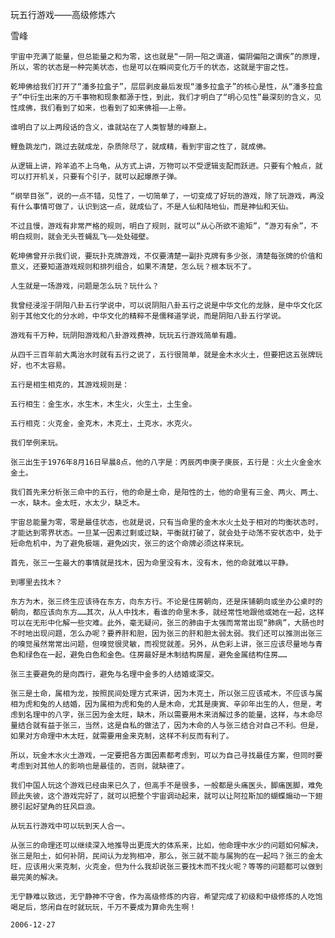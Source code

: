 玩五行游戏——高级修炼六

雪峰


    宇宙中充满了能量，但总能量之和为零，这也就是“一阴一阳之谓道，偏阴偏阳之谓疾”的原理，所以，零的状态是一种完美状态，也是可以在瞬间变化万千的状态，这就是宇宙之性。

    乾坤佛给我们打开了“潘多拉盒子”，层层剥皮最后发现“潘多拉盒子”的核心是性，从“潘多拉盒子”中衍生出来的万千事物和现象都源于性，到此，我们才明白了“明心见性”最深刻的含义，见性成佛，我们看到了如来，也看到了如来佛祖——上帝。

    谁明白了以上两段话的含义，谁就站在了人类智慧的峰巅上。

    鲤鱼跳龙门，跳过去就成龙，杂质除尽了，就成精，看到宇宙之性了，就成佛。

    从逻辑上讲，羚羊追不上乌龟，从方式上讲，万物可以不受逻辑支配而跃进。只要有个触点，就可以打开机关，只要有个引子，就可以起爆原子弹。

    “纲举目张”，说的一点不错，见性了，一切简单了，一切变成了好玩的游戏，除了玩游戏，再没有什么事情可做了，认识到这一点，就成仙了，不是人仙和陆地仙，而是神仙和天仙。

    不过且慢，游戏有非常严格的规则，明白了规则，就可以“从心所欲不逾矩”，“游刃有余”，不明白规则，就会无头苍蝇乱飞——处处碰壁。

    乾坤佛曾开示我们说，要玩扑克牌游戏，不仅要清楚一副扑克牌有多少张，清楚每张牌的价值和意义，还要知道游戏规则和排列组合，如果不清楚，怎么玩？根本玩不了。

    人生就是一场游戏，问题是怎么玩？玩什么？

    我曾经浸淫于阴阳八卦五行学说中，可以说阴阳八卦五行之说是中华文化的龙脉，是中华文化区别于其他文化的分水岭，中华文化的精粹不是儒释道学说，而是阴阳八卦五行学说。

    游戏有千万种，玩阴阳游戏和八卦游戏费神，玩玩五行游戏简单有趣。

    从四千三百年前大禹治水时就有五行之说了，五行很简单，就是金木水火土，但要把这五张牌玩好，也不太容易。

    五行是相生相克的，其游戏规则是：

    五行相生：金生水，水生木，木生火，火生土，土生金。

    五行相克：火克金，金克木，木克土，土克水，水克火。

    我们举例来玩。

    张三出生于1976年8月16日早晨8点，他的八字是：丙辰丙申庚子庚辰，五行是：火土火金金水金土。

    我们首先来分析张三命中的五行，他的命是土命，是阳性的土，他的命里有三金、两火、两土、一水，缺木。金太旺，水太少，缺乏木。

    宇宙总能量为零，零是最佳状态，也就是说，只有当命里的金木水火土处于相对的均衡状态时，才能达到零界状态。一旦某一因素过剩或过缺，平衡就打破了，就会处于动荡不安状态中，处于短命危机中，为了避免极端，避免凶灾，张三的这个命牌必须这样来玩。

    首先，张三一生最大的事情就是找木，因为命里没有木，没有木，他的命就难以平静。

    到哪里去找木？

    东方为木，张三终生应该待在东方，向东方行。不论是住房朝向，还是床铺朝向或坐办公桌时的朝向，都应该向东方……其次，从人中找木，看谁的命里木多，就经常性地跟他或她在一起，这样可以在无形中化解一些灾难。此外，毫无疑问，张三的肺由于太强而常常出现“肺病”，大肠也时不时地出现问题，怎么办呢？要养肝和胆，因为张三的肝和胆太弱太弱。我们还可以推测出张三的嗅觉虽然常常出问题，但嗅觉很灵敏，而视觉就差。另外，从色彩上讲，张三应该尽量地与青色和绿色在一起，避免白色和金色。住房最好是木制结构房屋，避免金属结构住房……

    张三主要避免的是向西行，避免与名理中金多的人结婚或深交。

    张三是土命，属相为龙，按照民间处理方式来讲，因为木克土，所以张三应该戒木，不应该与属相为虎和兔的人结婚，因为属相为虎和兔的人是木命，尤其是庚寅、辛卯年出生的人，但是，考虑到名理中的八字，张三因为金太旺，缺木，所以需要用木来消解过多的能量，这样，与木命尽量结合就有益于张三，当然，这是自私的做法了，因为木命的人与张三结合对自己不利。但是，如果对方命理中木太旺，就需要用金来克制，这样不利反而有利了。

    所以，玩金木水火土游戏，一定要把各方面因素都考虑到，可以为自己寻找最佳方案，但同时要考虑到对其他人的影响也是最佳的，否则，就缺德了。

    我们中国人玩这个游戏已经由来已久了，但高手不是很多，一般都是头痛医头，脚痛医脚，难免顾此失彼，这个游戏完好了，就可以把整个宇宙调动起来，就可以让阿拉斯加的蝴蝶煽动一下翅膀引起好望角的狂风巨浪。

    从玩五行游戏中可以玩到天人合一。

    从张三的命理还可以继续深入地推导出更庞大的体系来，比如，他命理中水少的问题如何解决，张三是阳土，如何补阴，民间认为龙狗相冲，那么，张三就不能与属狗的在一起吗？张三的金太旺，应该用火来克制，火克金，但为什么我却说张三要找木而不找火呢？等等的问题都可以做到最完美的解决。

    无宁静难以致远，无宁静神不守舍，作为高级修炼的内容，希望完成了初级和中级修炼的人吃饱喝足后，悠闲自在时就玩玩，千万不要成为算命先生啊！

    2006-12-27



